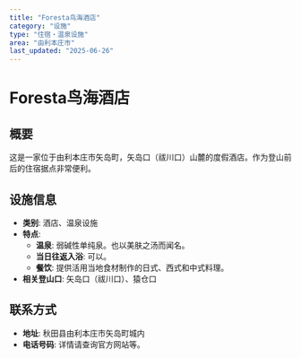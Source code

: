 ```yaml
---
title: "Foresta鸟海酒店"
category: "设施"
type: "住宿・温泉设施"
area: "由利本庄市"
last_updated: "2025-06-26"
---
```


# Foresta鸟海酒店

## 概要
这是一家位于由利本庄市矢岛町，矢岛口（祓川口）山麓的度假酒店。作为登山前后的住宿据点非常便利。

## 设施信息
- **类别**: 酒店、温泉设施
- **特点**:
    - **温泉**: 弱碱性单纯泉。也以美肤之汤而闻名。
    - **当日往返入浴**: 可以。
    - **餐饮**: 提供活用当地食材制作的日式、西式和中式料理。
- **相关登山口**: 矢岛口（祓川口）、猿仓口

## 联系方式
- **地址**: 秋田县由利本庄市矢岛町城内
- **电话号码**: 详情请查询官方网站等。